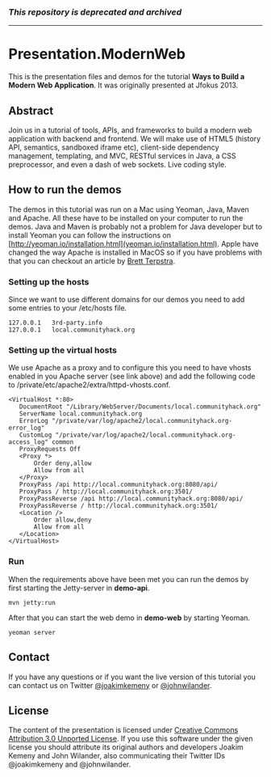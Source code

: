 ### _This repository is deprecated and archived_

---

# Presentation.ModernWeb

This is the presentation files and demos for the tutorial **Ways to Build a Modern Web Application**. It was originally presented at Jfokus 2013.

## Abstract

Join us in a tutorial of tools, APIs, and frameworks to build a modern web application with backend and frontend. We will make use of HTML5 (history API, semantics, sandboxed iframe etc), client-side dependency management, templating, and MVC, RESTful services in Java, a CSS preprocessor, and even a dash of web sockets. Live coding style. 

## How to run the demos

The demos in this tutorial was run on a Mac using Yeoman, Java, Maven and Apache. All these have to be installed on your computer to run the demos. Java and Maven is probably not a problem for Java developer but to install Yeoman you can follow the instructions on [http://yeoman.io/installation.html](yeoman.io/installation.html). Apple have changed the way Apache is installed in MacOS so if you have problems with that you can checkout an article by [Brett Terpstra](http://brettterpstra.com/2012/07/28/fixing-virtual-hosts-and-web-sharing-in-mountain-lion).

### Setting up the hosts

Since we want to use different domains for our demos you need to add some entries to your /etc/hosts file.

```
127.0.0.1	3rd-party.info
127.0.0.1	local.communityhack.org
```

### Setting up the virtual hosts

We use Apache as a proxy and to configure this you need to have vhosts enabled in you Apache server (see link above) and add the following code to /private/etc/apache2/extra/httpd-vhosts.conf.

 ```
 <VirtualHost *:80>
    DocumentRoot "/Library/WebServer/Documents/local.communityhack.org"
    ServerName local.communityhack.org
    ErrorLog "/private/var/log/apache2/local.communityhack.org-error_log"
    CustomLog "/private/var/log/apache2/local.communityhack.org-access_log" common
	ProxyRequests Off
	<Proxy *>
		Order deny,allow
		Allow from all
	</Proxy>
	ProxyPass /api http://local.communityhack.org:8080/api/
	ProxyPass / http://local.communityhack.org:3501/
	ProxyPassReverse /api http://local.communityhack.org:8080/api/
	ProxyPassReverse / http://local.communityhack.org:3501/
	<Location />
		Order allow,deny
		Allow from all
	</Location>
</VirtualHost>
 ```
### Run

When the requirements above have been met you can run the demos by first starting the Jetty-server in **demo-api**.

```
mvn jetty:run
```

After that you can start the web demo in **demo-web** by starting Yeoman.

```
yeoman server
```

## Contact

If you have any questions or if you want the live version of this tutorial you can contact us on
Twitter [@joakimkemeny](http://twitter.com/joakimkemeny) or [@johnwilander](http://twitter.com/johnwilander).

## License

The content of the presentation is licensed under
[Creative Commons Attribution 3.0 Unported License](http://creativecommons.org/licenses/by/3.0/). If you use this software under the given license you should attribute its original authors and developers Joakim Kemeny and John Wilander, also communicating their Twitter IDs @joakimkemeny and @johnwilander.

